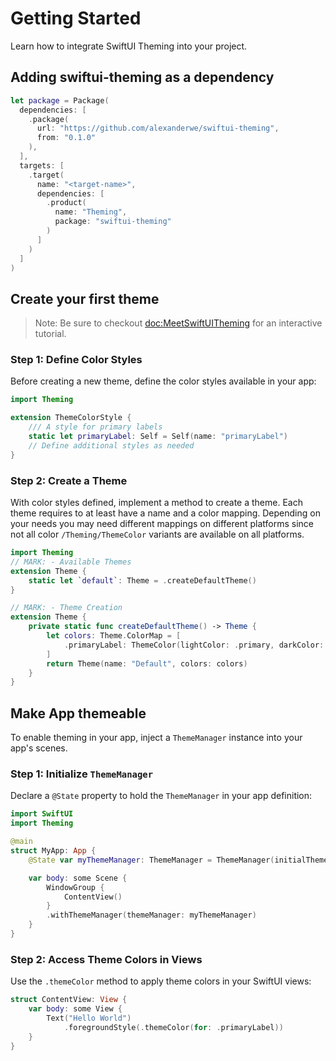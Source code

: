 # Getting Started

Learn how to integrate SwiftUI Theming into your project.

## Adding swiftui-theming as a dependency

```swift
let package = Package(
  dependencies: [
    .package(
      url: "https://github.com/alexanderwe/swiftui-theming",
      from: "0.1.0"
    ),
  ],
  targets: [
    .target(
      name: "<target-name>",
      dependencies: [
        .product(
          name: "Theming",
          package: "swiftui-theming"
        )
      ]
    )
  ]
)
```

## Create your first theme

> Note: Be sure to checkout <doc:MeetSwiftUITheming> for an interactive tutorial.

### Step 1: Define Color Styles

Before creating a new theme, define the color styles available in your app:

```swift
import Theming

extension ThemeColorStyle {
    /// A style for primary labels
    static let primaryLabel: Self = Self(name: "primaryLabel")
    // Define additional styles as needed
}
```

### Step 2: Create a Theme

With color styles defined, implement a method to create a theme. Each theme requires to at least have a name and a color mapping. Depending on your needs you may need different mappings on different platforms since not all color ``/Theming/ThemeColor`` variants are available on all platforms.

```swift
import Theming
// MARK: - Available Themes
extension Theme {
    static let `default`: Theme = .createDefaultTheme()
}

// MARK: - Theme Creation
extension Theme {
    private static func createDefaultTheme() -> Theme {
        let colors: Theme.ColorMap = [
            .primaryLabel: ThemeColor(lightColor: .primary, darkColor: .primary)
        ]
        return Theme(name: "Default", colors: colors)
    }
}
```

## Make App themeable

To enable theming in your app, inject a `ThemeManager` instance into your app's scenes.

### Step 1: Initialize `ThemeManager`

Declare a `@State` property to hold the `ThemeManager` in your app definition:

```swift
import SwiftUI
import Theming

@main
struct MyApp: App {
    @State var myThemeManager: ThemeManager = ThemeManager(initialTheme: .default)

    var body: some Scene {
        WindowGroup {
            ContentView()
        }
        .withThemeManager(themeManager: myThemeManager)
    }
}
```

### Step 2: Access Theme Colors in Views

Use the `.themeColor` method to apply theme colors in your SwiftUI views:

```swift
struct ContentView: View {
    var body: some View {
        Text("Hello World")
            .foregroundStyle(.themeColor(for: .primaryLabel))
    }
}
```

